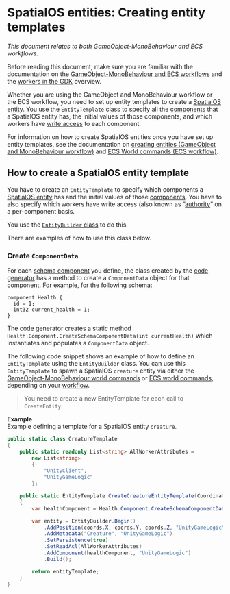 [//]: # (Doc of docs reference 22)

# SpatialOS entities: Creating entity templates
_This document relates to both GameObject-MonoBehaviour and ECS workflows._

Before reading this document, make sure you are familiar with the documentation on the [GameObject-MonoBehaviour and ECS workflows]({{urlRoot}}/content/intro-workflows-spatialos-entities) and the [workers in the GDK]({{urlRoot}}/content/workers/workers-in-the-gdk) overview.

Whether you are using the GameObject and MonoBehaviour workflow or the ECS workflow, you need to set up entity templates to create a [SpatialOS entity]({{urlRoot}}/content/glossary#spatialos-entity). You use the `EntityTemplate` class to specify all the [components]({{urlRoot}}/content/glossary#spatialos-component) that a SpatialOS entity has, the initial values of those components, and which workers have [write access]({{urlRoot}}/content//glossary#authority) to each component.

For information on how to create SpatialOS entities once you have set up entity templates, see the documentation on [creating entities (GameObject and MonoBehaviour workflow)]({{urlRoot}}/content/gameobject/create-delete-spatialos-entities) and [ECS World commands (ECS workflow)]({{urlRoot}}/content/ecs/ecs-world-commands).

## How to create a SpatialOS entity template

You have to create an `EntityTemplate` to specify which components a [SpatialOS entity]({{urlRoot}}/content/glossary#spatialos-entity) has and the initial values of those [components]({{urlRoot}}/content/glossary#spatialos-component). You have to also specify which workers have write access (also known as ”[authority]({{urlRoot}}/content/glossary#authority)” on a per-component basis.

You use the [`EntityBuilder` class]({{urlRoot}}/content/api-entity-builder) to do this.

There are examples of how to use this class below.


### Create `ComponentData`
For each [schema component]({{urlRoot}}/content/glossary#schema) you define, the class created by the [code generator]({{urlRoot}}/content/code-generator) has a method to create a `ComponentData` object for that component. For example, for the following schema:

```
component Health {
  id = 1;
  int32 current_health = 1;
}
```

The code generator creates a static method `Health.Component.CreateSchemaComponentData(int currentHealth)` which instantiates and populates a `ComponentData` object.

The following code snippet shows an example of how to define an `EntityTemplate` using the `EntityBuilder` class. You can use this `EntityTemplate` to spawn a SpatialOS `creature` entity via either the [GameObject-MonoBehaviour world commands]({{urlRoot}}/content/gameobject/world-commands) or [ECS world commands]({{urlRoot}}/content/ecs/ecs-world-commands), depending on your [workflow]({{urlRoot}}/content/intro-workflows-spatialos-entities).


> You need to create a new EntityTemplate for each call to `CreateEntity`.

**Example**<br/>
Example defining a template for a SpatialOS entity `creature`.

```csharp
public static class CreatureTemplate
{
    public static readonly List<string> AllWorkerAttributes =
        new List<string>
        {
            "UnityClient",
            "UnityGameLogic"
        };

    public static EntityTemplate CreateCreatureEntityTemplate(Coordinates coords)
    {
        var healthComponent = Health.Component.CreateSchemaComponentData(currentHealth: 100);

        var entity = EntityBuilder.Begin()
            .AddPosition(coords.X, coords.Y, coords.Z, "UnityGameLogic")
            .AddMetadata("Creature", "UnityGameLogic")
            .SetPersistence(true)
            .SetReadAcl(AllWorkerAttributes)
            .AddComponent(healthComponent, "UnityGameLogic")
            .Build();

        return entityTemplate;
    }
}
```
